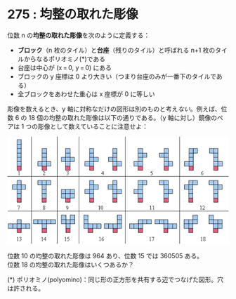 # 275 : 均整の取れた彫像

位数 n の**均整の取れた彫像**を次のように定義する：

* **ブロック**（n 枚のタイル）と**台座**（残りのタイル）と呼ばれる n+1 枚のタイルからなるポリオミノ(\*)である
* 台座は中心が (x = 0, y = 0) にある
* ブロックの y 座標は 0 より大きい（つまり台座のみが一番下のタイルである）
* 全ブロックをあわせた重心は x 座標が 0 に等しい

彫像を数えるとき、y 軸に対称なだけの図形は別のものと考&#x3048;_&#x306A;い_。例えば、位数 6 の 18 個の均整の取れた彫像は以下の通りである。（y 軸に対し）鏡像のペアは 1 つの彫像として数えていることに注意せよ：

![](<../../.gitbook/assets/image (14).png>)

位数 10 の均整の取れた彫像は 964 あり、位数 15 では 360505 ある。\
位数 18 の均整の取れた彫像はいくつあるか？

(\*) ポリオミノ(polyomino)：同じ形の正方形を共有する辺でつなげた図形。穴は許される。
